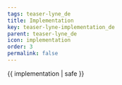 ```yaml
---
tags: teaser-lyne_de
title: Implementation
key: teaser-lyne-implementation_de
parent: teaser-lyne_de
icon: implementation
order: 3
permalink: false  
---
```

 {{ implementation | safe }}


